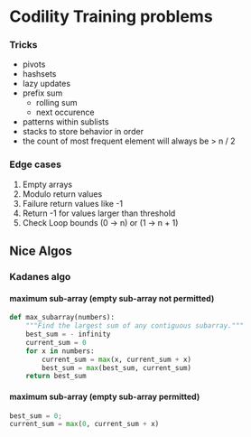 # Codility Training problems

### Tricks
- pivots
- hashsets
- lazy updates
- prefix sum
    - rolling sum
    - next occurence
- patterns within sublists
- stacks to store behavior in order
- the count of most frequent element will always be > n / 2

### Edge cases
1. Empty arrays
2. Modulo return values
3. Failure return values like -1
4. Return -1 for values larger than threshold
5. Check Loop bounds (0 -> n) or (1 -> n + 1)

## Nice Algos
### Kadanes algo
#### maximum sub-array (empty sub-array not permitted)
```python
def max_subarray(numbers):
    """Find the largest sum of any contiguous subarray."""
    best_sum = - infinity
    current_sum = 0
    for x in numbers:
        current_sum = max(x, current_sum + x)
        best_sum = max(best_sum, current_sum)
    return best_sum
```

#### maximum sub-array (empty sub-array permitted)
```python
best_sum = 0;
current_sum = max(0, current_sum + x)
```
